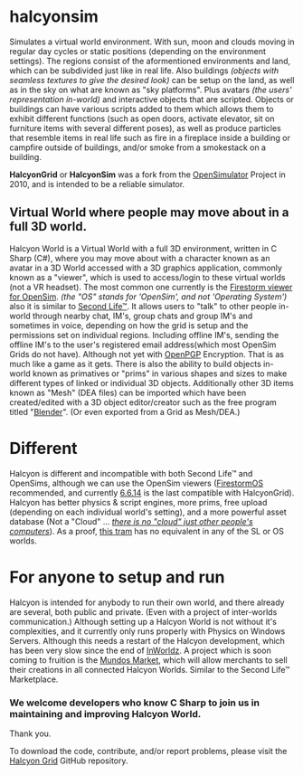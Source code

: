 # halcyonsim

Simulates a virtual world environment. With sun, moon and clouds moving in regular day cycles or static positions (depending on the environment settings).  The regions consist of the aformentioned environments and land, which can be subdivided just like in real life. Also buildings *(objects with seamless textures to give the desired look)* can be setup on the land, as well as in the sky on what are known as "sky platforms". Plus avatars *(the users' representation in-world)* and interactive objects that are scripted. Objects or buildings can have various scripts added to them which allows them to exhibit different functions (such as open doors, activate elevator, sit on furniture items with several different poses), as well as produce particles that resemble items in real life such as fire in a fireplace inside a building or campfire outside of buildings, and/or smoke from a smokestack on a building. 

**HalcyonGrid** or **HalcyonSim** was a fork from the <a href="https://opensimulator.org" rel="nofollow" >OpenSimulator</a> Project in 2010, and is intended to be a reliable simulator. 

## Virtual World where people may move about in a full 3D world.

Halcyon World is a Virtual World with a full 3D environment,  written in C Sharp (C#), where you may move about with a character known as an avatar in a 3D World accessed with a 3D graphics application, commonly known as a "viewer", which is used to access/login to these virtual worlds (not a VR headset). The most common one currently is the <a href="https://firestormviewer.org" rel="follow">Firestorm viewer for OpenSim</a>.  *(the "OS" stands for 'OpenSim', and not 'Operating System')* also it is similar to <a href="https://SecondLife.com" rel="nofollow" >Second Life™</a>.  It allows users to "talk" to other people in-world through nearby chat, IM's, group chats and group IM's and sometimes in voice, depending on how the grid is setup and the permissions set on individual regions. Including offline IM's, sending the offline IM's to the user's registered email address(which most OpenSim Grids do not have). Although not yet with <a href="https://OpenPGP.org" rel="nofollow">OpenPGP</a> Encryption. That is as much like a game as it gets. There is also the ability to build objects in-world known as primatives or "prims" in various shapes and sizes to make different types of linked or individual 3D objects. Additionally other 3D items known as "Mesh" (DEA files) can be imported which have been created/edited with a 3D object editor/creator such as the free program titled "<a href="https://store.steampowered.com/app/365670/Blender/" rel="follow" >Blender</a>". (Or even exported from a Grid as Mesh/DEA.)

# Different 

Halcyon is different and incompatible with both Second Life™ and OpenSims, although we can use the OpenSim viewers (<a href="https://firestormviewer.org/os-operating-system/" rel="follow" >FirestormOS</a> recommended, and currently <a href="https://discover.creomundos.com/ViewerDownloads.aspx" rel="follow">6.6.14</a> is the last compatible with HalcyonGrid). Halcyon has better physics & script engines, more prims, free upload (depending on each individual world's setting), and a more powerful asset database (Not a "Cloud" ... <a href="https://fsfe.org/contribute/spreadtheword.html#nocloud" rel="follow" >*there is no "cloud" just other people's computers*</a>). As a proof, <a href="https://youtube.com/watch?v=_QnNH-xDPyg" rel="nofollow">this tram</a> has no equivalent in any of the SL or OS worlds. 

# For anyone to setup and run

Halcyon is intended for anybody to run their own world, and there already are several, both public and private. (Even with a project of inter-worlds communication.) Although setting up a Halcyon World is not without it's complexities, and it currently only runs properly with Physics on Windows Servers. Although this needs a restart of the Halcyon development, which has been very slow since the end of <a href="https://web.archive.org/web/20180806205343/https://inworldz.com/" rel="nofollow" >InWorldz</a>. A project which is soon coming to fruition is the <a href="https://mundosmarket.com" rel="follow" >Mundos Market</a>, which will allow merchants to sell their creations in all connected Halcyon Worlds. Similar to the Second Life™ Marketplace.



### We welcome developers who know C Sharp to join us in maintaining and improving Halcyon World. 

Thank you.


To download the code, contribute, and/or report problems, please visit the <a href="https://github.com/HalcyonGrid" rel="follow" >Halcyon Grid</a> GitHub repository. 






